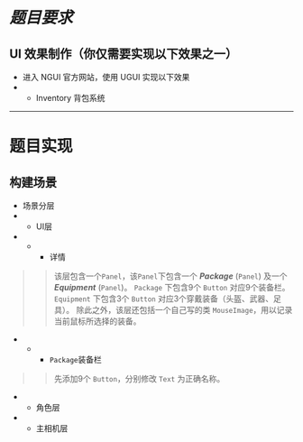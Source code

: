 # **_题目要求_**
## UI 效果制作（你仅需要实现以下效果之一）
 - 进入 NGUI 官方网站，使用 UGUI 实现以下效果
 - * Inventory 背包系统
 
 --------
 
 # 题目实现
 ## 构建场景
 - 场景分层
 - * UI层
 - - - 详情
>> 该层包含一个`Panel`，该`Panel`下包含一个 **_Package_** (`Panel`) 及一个 **_Equipment_** (`Panel`)。 `Package` 下包含9个 `Button` 对应9个装备栏。 `Equipment` 下包含3个 `Button` 对应3个穿戴装备（头盔、武器、足具）。
>> 除此之外，该层还包括一个自己写的类 `MouseImage`，用以记录当前鼠标所选择的装备。
 - - - `Package`装备栏
>> 先添加9个 `Button`，分别修改 `Text` 为正确名称。
>> 
 - * 角色层
 - * 主相机层
